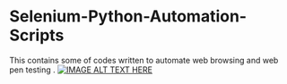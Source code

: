 # Selenium-Python-Automation-Scripts
This contains some of codes written to automate web browsing and web pen testing .
[![IMAGE ALT TEXT HERE](https://img.youtube.com/vi/EXbc2eGJzEs/0.jpg)](https://www.youtube.com/watch?v=EXbc2eGJzEs)
